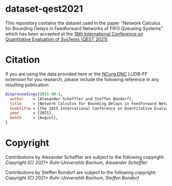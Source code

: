 # dataset-qest2021

This repository contains the dataset used in the paper "Network Calculus for Bounding Delays in
Feedforward Networks of FIFO Queueing Systems" which has been accepted at the [18th International Conference on Quantitative Evaluation of SysTems (QEST 2021)](https://www.qest.org/qest2021/).



# Citation
If you are using the data provided here or the [NCorg DNC](https://github.com/NetCal/DNC) LUDB-FF extension for you research, please include the following reference in any resulting publication:

```bibtex
@inproceedings{2021-SB-1,
  author    = {Alexander Scheffler and Steffen Bondorf},
  title     = {Network Calculus for Bounding Delays in Feedforward Networks of {FIFO} Queueing Systems},
  booktitle = {the 18th International Conference on Quantitative Evaluation of Systems (QEST 2021)},
  year      = {2021},
  month     = {August},
}
```

# Copyright
Contributions by Alexander Scheffler are subject to the following copyright:  
*Copyright (C) 2021+ Ruhr-Universität Bochum, Alexander Scheffler*

Contributions by Steffen Bondorf are subject to the following copyright:  
*Copyright (C) 2021+ Ruhr-Universität Bochum, Steffen Bondorf*
